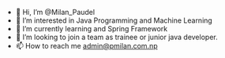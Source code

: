 - 👋 Hi, I’m @Milan_Paudel
- 👀 I’m interested in Java Programming and Machine Learning
- 🌱 I’m currently learning and Spring Framework
- 💞️ I’m looking to join a team as trainee or junior java developer.
- 📫 How to reach me admin@pmilan.com.np

<!---
1st-MadaraUchiha/1st-MadaraUchiha is a ✨ special ✨ repository because its `README.md` (this file) appears on your GitHub profile.
You can click the Preview link to take a look at your changes.
--->
